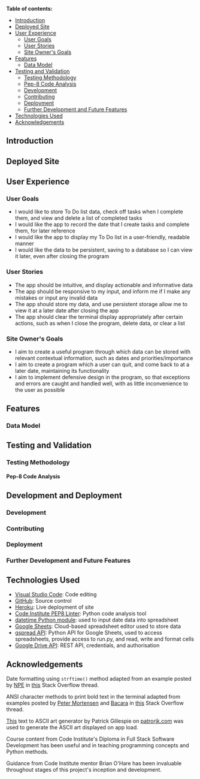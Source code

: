 **Table of contents:**

- [Introduction](#introduction)
- [Deployed Site](#deployed-site)
- [User Experience](#user-experience)
  - [User Goals](#user-goals)
  - [User Stories](#user-stories)
  - [Site Owner's Goals](#site-owners-goals)
- [Features](#features)
  - [Data Model](#data-model)
- [Testing and Validation](#testing-and-validation)
  - [Testing Methodology](#testing-methodology)
  - [Pep-8 Code Analysis](#pep-8-code-analysis)
  - [Development](#development)
  - [Contributing](#contributing)
  - [Deployment](#deployment)
  - [Further Development and Future Features](#further-development-and-future-features)
- [Technologies Used](#technologies-used)
- [Acknowledgements](#acknowledgements)

<a id=introduction></a>

## Introduction



<a id=deployed-site></a>

## Deployed Site



<a id=user-experience></a>

## User Experience

<a id=user-goals></a>

### User Goals

- I would like to store To Do list data, check off tasks when I complete them, and view and delete a list of completed tasks
- I would like the app to record the date that I create tasks and complete them, for later reference
- I would like the app to display my To Do list in a user-friendly, readable manner
- I would like the data to be persistent, saving to a database so I can view it later, even after closing the program

<a id=user-stories></a>

### User Stories

- The app should be intuitive, and display actionable and informative data
- The app should be responsive to my input, and inform me if I make any mistakes or input any invalid data
- The app should store my data, and use persistent storage allow me to view it at a later date after closing the app
- The app should clear the terminal display appropriately after certain actions, such as when I close the program, delete data, or clear a list

<a id=site-owners-goals></a>

### Site Owner's Goals

- I aim to create a useful program through which data can be stored with relevant contextual information, such as dates and priorities/importance
- I aim to create a program which a user can quit, and come back to at a later date, maintaining its functionality
- I aim to implement defensive design in the program, so that exceptions and errors are caught and handled well, with as little inconvenience to the user as possible

<a id=features></a>

## Features



<a id=data-model></a>

### Data Model



<a id=testing-and-validation></a>

## Testing and Validation



<a id=testing-methodology></a>

### Testing Methodology



<a id=pep8-code-analysis></a>

#### Pep-8 Code Analysis



<a id=development-and-deployment></a>

## Development and Deployment



<a id=development></a>

### Development



<a id=contributing></a>

### Contributing



<a id=deployment></a>

### Deployment



<a id=further-development-and-future-features></a>

### Further Development and Future Features



<a id=technologies-used></a>

## Technologies Used

- [Visual Studio Code](https://code.visualstudio.com/): Code editing
- [GitHub](https://github.com/): Source control
- [Heroku](https://www.heroku.com): Live deployment of site
- [Code Institute PEP8 Linter](https://pep8ci.herokuapp.com/): Python code analysis tool
- [datetime Python module](https://docs.python.org/3/library/datetime.html): used to input date data into spreadsheet
- [Google Sheets](https://www.google.com/sheets/about/): Cloud-based spreadsheet editor used to store data
- [gspread API](https://docs.gspread.org/en/latest/): Python API for Google Sheets, used to access spreadsheets, provide access to run.py, and read, write and format cells
- [Google Drive API](https://developers.google.com/drive/api/guides/about-sdk): REST API, credentials, and authorisation

<a id=acknowledgements></a>

## Acknowledgements

Date formatting using `strftime()` method adapted from an example posted by [NPE](https://stackoverflow.com/users/367273/npe) in [this](https://stackoverflow.com/questions/6288892/python-how-to-convert-datetime-format) Stack Overflow thread.

ANSI character methods to print bold text in the terminal adapted from examples posted by [Peter Mortensen](https://stackoverflow.com/users/63550/peter-mortensen) and [Bacara](https://stackoverflow.com/users/1770999/bacara) in [this](https://stackoverflow.com/questions/8924173/how-can-i-print-bold-text-in-python#:~:text=In%20Python%2C%20escape%20sequences%20are,want%20to%20represent%20in%20bold.) Stack Overflow thread.

[This](https://patorjk.com/software/taag) text to ASCII art generator by Patrick Gillespie on [patrorjk.com](https://patorjk.com/) was used to generate the ASCII art displayed on app load.

Course content from Code Institute's Diploma in Full Stack Software Development has been useful and in teaching programming concepts and Python methods.

Guidance from Code Institute mentor Brian O'Hare has been invaluable throughout stages of this project's inception and development.
